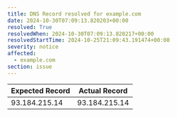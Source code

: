 ```yaml
---
title: DNS Record resolved for example.com
date: 2024-10-30T07:09:13.820203+00:00
resolved: True
resolvedWhen: 2024-10-30T07:09:13.820217+00:00
resolvedStartTime: 2024-10-25T21:09:43.191474+00:00
severity: notice
affected:
  - example.com
section: issue
---
```


| Expected Record  | Actual Record  |
|------------------|----------------|
| 93.184.215.14 | 93.184.215.14 |
